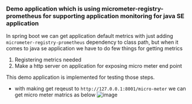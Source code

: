 ###  Demo application which is using micrometer-registry-prometheus for supporting application monitoring for java SE application

In spring boot we can get application default metrics with just adding `micrometer-registry-prometheus` dependency to class path, but when it comes to java se application we have to do few things for getting metrics
1. Registering metrics needed
2. Make a http server on application for exposing micro meter end point

This demo application is implemented for testing those steps.

- with making get reqeust to  `http://127.0.0.1:8001/micro-meter` we can get micro meter matrics as below
![image](https://github.com/Emindu/java-se-micro-meter/assets/41495728/2a5b2c2f-254c-4ef7-9aef-1193313c876e)

